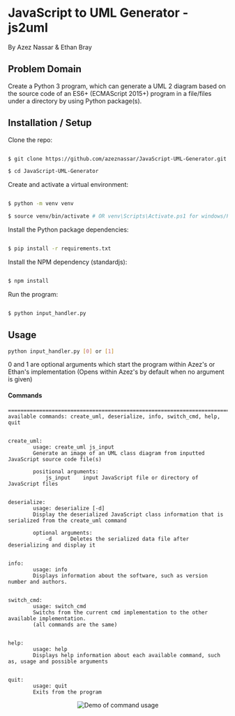 # JavaScript to UML Generator - js2uml

By Azez Nassar & Ethan Bray

## Problem Domain
Create a Python 3 program, which can generate a UML 2 diagram based on the source code of an ES6+ (ECMAScript  2015+) program  in  a  file/files  under  a  directory  by  using  Python  package(s).

## Installation / Setup

Clone the repo:

```sh

$ git clone https://github.com/azeznassar/JavaScript-UML-Generator.git

$ cd JavaScript-UML-Generator

```

Create and activate a virtual environment:

```sh

$ python -m venv venv

$ source venv/bin/activate # OR venv\Scripts\Activate.ps1 for windows/PS (.bat for terminal)

```


Install the Python package dependencies:

```sh

$ pip install -r requirements.txt

```

Install the NPM dependency (standardjs):

```sh

$ npm install

```

Run the program:

```sh

$ python input_handler.py

```

## Usage

```sh
python input_handler.py [0] or [1]
```
0 and 1 are optional arguments which start the program within Azez's or Ethan's implementation (Opens within Azez's by default when no argument is given)

#### Commands

    =========================================================================
    available commands: create_uml, deserialize, info, switch_cmd, help, quit


    create_uml:
            usage: create_uml js_input
            Generate an image of an UML class diagram from inputted JavaScript source code file(s)

            positional arguments:
                js_input	input JavaScript file or directory of JavaScript files


    deserialize:
            usage: deserialize [-d]
            Display the deserialized JavaScript class information that is serialized from the create_uml command

            optional arguments:
                -d		Deletes the serialized data file after deserializing and display it


    info:
            usage: info
            Displays information about the software, such as version number and authors.


    switch_cmd:
            usage: switch_cmd
            Switchs from the current cmd implementation to the other available implementation.
            (all commands are the same)


    help:
            usage: help
            Displays help information about each available command, such as, usage and possible arguments


    quit:
            usage: quit
            Exits from the program 

 <p align="center"> 
    <img src="https://i.imgur.com/pe00DnH.gif" alt="Demo of command usage">
 </p>
